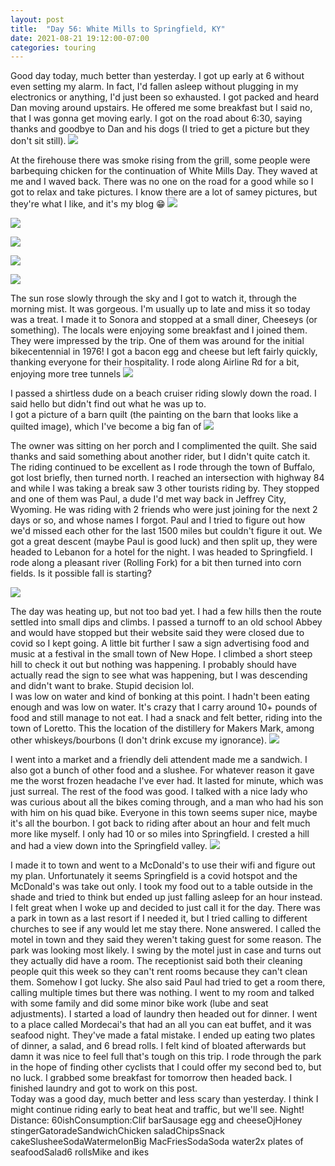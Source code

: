 ```yaml
---
layout: post
title:  "Day 56: White Mills to Springfield, KY"
date: 2021-08-21 19:12:00-07:00
categories: touring
---
```

Good day today, much better than yesterday. I got up early at 6 without even setting my alarm. In fact, I'd fallen asleep without plugging in my electronics or anything, I'd just been so exhausted. I got packed and heard Dan moving around upstairs. He offered me some breakfast but I said no, that I was gonna get moving early. I got on the road about 6:30, saying thanks and goodbye to Dan and his dogs (I tried to get a picture but they don't sit still).
[![](https://lh3.googleusercontent.com/-MBJj3gYS0a4/YSGycjFsPaI/AAAAAAAAWko/1UTBw7NUCE4F57toRzMFT4YTNQdm-QeuACLcBGAsYHQ/s1600/1629598319178387-0.png)](https://lh3.googleusercontent.com/-MBJj3gYS0a4/YSGycjFsPaI/AAAAAAAAWko/1UTBw7NUCE4F57toRzMFT4YTNQdm-QeuACLcBGAsYHQ/s1600/1629598319178387-0.png)
  
At the firehouse there was smoke rising from the grill, some people were barbequing chicken for the continuation of White Mills Day. They waved at me and I waved back. There was no one on the road for a good while so I got to relax and take pictures. I know there are a lot of samey pictures, but they're what I like, and it's my blog 😁
[![](https://lh3.googleusercontent.com/-T-4OXZHbfLU/YSGybfppdjI/AAAAAAAAWkk/zBjLVajnn-wzzYfuy6S3ddwKGYOAUYnPwCLcBGAsYHQ/s1600/1629598315804790-1.png)](https://lh3.googleusercontent.com/-T-4OXZHbfLU/YSGybfppdjI/AAAAAAAAWkk/zBjLVajnn-wzzYfuy6S3ddwKGYOAUYnPwCLcBGAsYHQ/s1600/1629598315804790-1.png)

[![](https://lh3.googleusercontent.com/-9Ha7ttEn-MI/YSGyaqyxSnI/AAAAAAAAWkg/nm5tTskD1EUxHR2LT7iGigjLpFuXn3YjgCLcBGAsYHQ/s1600/1629598310826737-2.png)](https://lh3.googleusercontent.com/-9Ha7ttEn-MI/YSGyaqyxSnI/AAAAAAAAWkg/nm5tTskD1EUxHR2LT7iGigjLpFuXn3YjgCLcBGAsYHQ/s1600/1629598310826737-2.png)

[![](https://lh3.googleusercontent.com/-_M3pu2_kTLg/YSGyZcjiweI/AAAAAAAAWkc/OABaojmRvGcP3uMINijb2Y2wpxMvhR_2gCLcBGAsYHQ/s1600/1629598307061570-3.png)](https://lh3.googleusercontent.com/-_M3pu2_kTLg/YSGyZcjiweI/AAAAAAAAWkc/OABaojmRvGcP3uMINijb2Y2wpxMvhR_2gCLcBGAsYHQ/s1600/1629598307061570-3.png)

[![](https://lh3.googleusercontent.com/--qAO24AQJvo/YSGyYUo8yhI/AAAAAAAAWkY/u0XAws4Ih-4d56xVYk5E0_ne3ZEqsmzcQCLcBGAsYHQ/s1600/1629598303302177-4.png)](https://lh3.googleusercontent.com/--qAO24AQJvo/YSGyYUo8yhI/AAAAAAAAWkY/u0XAws4Ih-4d56xVYk5E0_ne3ZEqsmzcQCLcBGAsYHQ/s1600/1629598303302177-4.png)

[![](https://lh3.googleusercontent.com/-RyEQi20mcuI/YSGyXDdU1II/AAAAAAAAWkU/giGRja2CgjU-K-l6ZbXHWUonVmHXlPi3ACLcBGAsYHQ/s1600/1629598297877902-5.png)](https://lh3.googleusercontent.com/-RyEQi20mcuI/YSGyXDdU1II/AAAAAAAAWkU/giGRja2CgjU-K-l6ZbXHWUonVmHXlPi3ACLcBGAsYHQ/s1600/1629598297877902-5.png)
  
The sun rose slowly through the sky and I got to watch it, through the morning mist. It was gorgeous. I'm usually up to late and miss it so today was a treat. I made it to Sonora and stopped at a small diner, Cheeseys (or something). The locals were enjoying some breakfast and I joined them. They were impressed by the trip. One of them was around for the initial bikecentennial in 1976! I got a bacon egg and cheese but left fairly quickly, thanking everyone for their hospitality. I rode along Airline Rd for a bit, enjoying more tree tunnels
[![](https://lh3.googleusercontent.com/-WS7kWtM4ZaE/YSGyV3SV0gI/AAAAAAAAWkQ/yUFD2FgsLIgVbLEQwHvJYRFB9Pqb0DFDwCLcBGAsYHQ/s1600/1629598292343916-6.png)](https://lh3.googleusercontent.com/-WS7kWtM4ZaE/YSGyV3SV0gI/AAAAAAAAWkQ/yUFD2FgsLIgVbLEQwHvJYRFB9Pqb0DFDwCLcBGAsYHQ/s1600/1629598292343916-6.png)
  
I passed a shirtless dude on a beach cruiser riding slowly down the road. I said hello but didn't find out what he was up to.   
I got a picture of a barn quilt (the painting on the barn that looks like a quilted image), which I've become a big fan of
[![](https://lh3.googleusercontent.com/-55vK14F9oFw/YSGyUj0hA_I/AAAAAAAAWkM/lP9k_mMtywozGdqjcybjDfztwONPpYDigCLcBGAsYHQ/s1600/1629598286824319-7.png)](https://lh3.googleusercontent.com/-55vK14F9oFw/YSGyUj0hA_I/AAAAAAAAWkM/lP9k_mMtywozGdqjcybjDfztwONPpYDigCLcBGAsYHQ/s1600/1629598286824319-7.png)
  
The owner was sitting on her porch and I complimented the quilt. She said thanks and said something about another rider, but I didn't quite catch it.   
The riding continued to be excellent as I rode through the town of Buffalo, got lost briefly, then turned north. I reached an intersection with highway 84 and while I was taking a break saw 3 other tourists riding by. They stopped and one of them was Paul, a dude I'd met way back in Jeffrey City, Wyoming. He was riding with 2 friends who were just joining for the next 2 days or so, and whose names I forgot. Paul and I tried to figure out how we'd missed each other for the last 1500 miles but couldn't figure it out. We got a great descent (maybe Paul is good luck) and then split up, they were headed to Lebanon for a hotel for the night. I was headed to Springfield. I rode along a pleasant river (Rolling Fork) for a bit then turned into corn fields. Is it possible fall is starting?  

[![](https://lh3.googleusercontent.com/-JmkOzhX_P1A/YSGyTI6iQWI/AAAAAAAAWkI/ueFSpHIKZAgVCB_3AXxXvDNYkWiElWX4ACLcBGAsYHQ/s1600/1629598281538293-8.png)](https://lh3.googleusercontent.com/-JmkOzhX_P1A/YSGyTI6iQWI/AAAAAAAAWkI/ueFSpHIKZAgVCB_3AXxXvDNYkWiElWX4ACLcBGAsYHQ/s1600/1629598281538293-8.png)
  
The day was heating up, but not too bad yet. I had a few hills then the route settled into small dips and climbs. I passed a turnoff to an old school Abbey and would have stopped but their website said they were closed due to covid so I kept going. A little bit further I saw a sign advertising food and music at a festival in the small town of New Hope. I climbed a short steep hill to check it out but nothing was happening. I probably should have actually read the sign to see what was happening, but I was descending and didn't want to brake. Stupid decision lol.  
I was low on water and kind of bonking at this point. I hadn't been eating enough and was low on water. It's crazy that I carry around 10+ pounds of food and still manage to not eat. I had a snack and felt better, riding into the town of Loretto. This the location of the distillery for Makers Mark, among other whiskeys/bourbons (I don't drink excuse my ignorance).
[![](https://lh3.googleusercontent.com/-IN4qOwdEuWs/YSGyRk0ijqI/AAAAAAAAWkE/19GWXgYMtfoqlCKweW_ldHUtlHvRwO9SgCLcBGAsYHQ/s1600/1629598273320165-9.png)](https://lh3.googleusercontent.com/-IN4qOwdEuWs/YSGyRk0ijqI/AAAAAAAAWkE/19GWXgYMtfoqlCKweW_ldHUtlHvRwO9SgCLcBGAsYHQ/s1600/1629598273320165-9.png)
  
I went into a market and a friendly deli attendent made me a sandwich. I also got a bunch of other food and a slushee. For whatever reason it gave me the worst frozen headache I've ever had. It lasted for minute, which was just surreal. The rest of the food was good. I talked with a nice lady who was curious about all the bikes coming through, and a man who had his son with him on his quad bike. Everyone in this town seems super nice, maybe it's all the bourbon. I got back to riding after about an hour and felt much more like myself. I only had 10 or so miles into Springfield. I crested a hill and had a view down into the Springfield valley.
[![](https://lh3.googleusercontent.com/-usU68x8jui4/YSGyP2cmX7I/AAAAAAAAWkA/5qB564U7GX43QPdR0Ix7kFwLBrINIcaLgCLcBGAsYHQ/s1600/1629598267908743-10.png)](https://lh3.googleusercontent.com/-usU68x8jui4/YSGyP2cmX7I/AAAAAAAAWkA/5qB564U7GX43QPdR0Ix7kFwLBrINIcaLgCLcBGAsYHQ/s1600/1629598267908743-10.png)
  
  
I made it to town and went to a McDonald's to use their wifi and figure out my plan. Unfortunately it seems Springfield is a covid hotspot and the McDonald's was take out only. I took my food out to a table outside in the shade and tried to think but ended up just falling asleep for an hour instead. I felt great when I woke up and decided to just call it for the day. There was a park in town as a last resort if I needed it, but I tried calling to different churches to see if any would let me stay there. None answered. I called the motel in town and they said they weren't taking guest for some reason. The park was looking most likely. I swing by the motel just in case and turns out they actually did have a room. The receptionist said both their cleaning people quit this week so they can't rent rooms because they can't clean them. Somehow I got lucky. She also said Paul had tried to get a room there, calling multiple times but there was nothing. I went to my room and talked with some family and did some minor bike work (lube and seat adjustments). I started a load of laundry then headed out for dinner. I went to a place called Mordecai's that had an all you can eat buffet, and it was seafood night. They've made a fatal mistake. I ended up eating two plates of dinner, a salad, and 6 bread rolls. I felt kind of bloated afterwards but damn it was nice to feel full that's tough on this trip. I rode through the park in the hope of finding other cyclists that I could offer my second bed to, but no luck. I grabbed some breakfast for tomorrow then headed back. I finished laundry and got to work on this post.   
Today was a good day, much better and less scary than yesterday. I think I might continue riding early to beat heat and traffic, but we'll see. Night!  
Distance: 60ishConsumption:Clif barSausage egg and cheeseOjHoney stingerGatoradeSandwichChicken saladChipsSnack cakeSlusheeSodaWatermelonBig MacFriesSodaSoda water2x plates of seafoodSalad6 rollsMike and ikes
